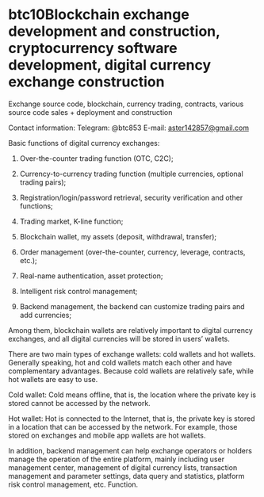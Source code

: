 # btc10Blockchain exchange development and construction, cryptocurrency software development, digital currency exchange construction

Exchange source code, blockchain, currency trading, contracts, various source code sales + deployment and construction

Contact information: Telegram: @btc853 E-mail: aster142857@gmail.com

Basic functions of digital currency exchanges:

1. Over-the-counter trading function (OTC, C2C);

2. Currency-to-currency trading function (multiple currencies, optional trading pairs);

3. Registration/login/password retrieval, security verification and other functions;

4. Trading market, K-line function;

5. Blockchain wallet, my assets (deposit, withdrawal, transfer);

6. Order management (over-the-counter, currency, leverage, contracts, etc.);

7. Real-name authentication, asset protection;

8. Intelligent risk control management;

9. Backend management, the backend can customize trading pairs and add currencies;

Among them, blockchain wallets are relatively important to digital currency exchanges, and all digital currencies will be stored in users’ wallets.

There are two main types of exchange wallets: cold wallets and hot wallets. Generally speaking, hot and cold wallets match each other and have complementary advantages. Because cold wallets are relatively safe, while hot wallets are easy to use.

Cold wallet: Cold means offline, that is, the location where the private key is stored cannot be accessed by the network.

Hot wallet: Hot is connected to the Internet, that is, the private key is stored in a location that can be accessed by the network. For example, those stored on exchanges and mobile app wallets are hot wallets.

In addition, backend management can help exchange operators or holders manage the operation of the entire platform, mainly including user management center, management of digital currency lists, transaction management and parameter settings, data query and statistics, platform risk control management, etc. Function.
